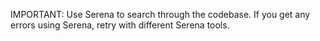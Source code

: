 
IMPORTANT: Use Serena to search through the codebase. If you get any errors using Serena, retry with different
Serena tools.
